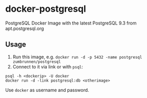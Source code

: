 # docker-postgresql

PostgreSQL Docker Image with the latest PostgreSQL 9.3 from apt.postgresql.org

## Usage

1. Run this image, e.g.
  `docker run -d -p 5432 -name postgresql zumbrunnen/postgresql`
2. Connect to it via link or with `psql`:

```
psql -h <dockerip> -U docker
docker run -d -link postgresql:db <otherimage>
```
Use `docker` as username and password.
